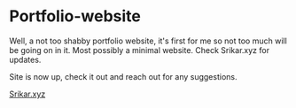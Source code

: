 # Portfolio-website
Well, a not too shabby portfolio website, it's first for me so not too much will be going on in it. Most possibly a minimal website. 
Check Srikar.xyz for updates. 

Site is now up, check it out and reach out for any suggestions.




[Srikar.xyz](https://srikar.xyz/#)
